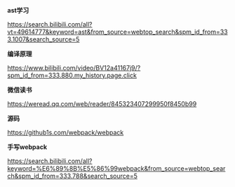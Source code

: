 **ast学习**

https://search.bilibili.com/all?vt=49614777&keyword=ast&from_source=webtop_search&spm_id_from=333.1007&search_source=5

**编译原理**

https://www.bilibili.com/video/BV12a41167j9/?spm_id_from=333.880.my_history.page.click

**微信读书**

https://weread.qq.com/web/reader/845323407299950f8450b99

**源码**

https://github1s.com/webpack/webpack

**手写webpack**

https://search.bilibili.com/all?keyword=%E6%89%8B%E5%86%99webpack&from_source=webtop_search&spm_id_from=333.788&search_source=5
